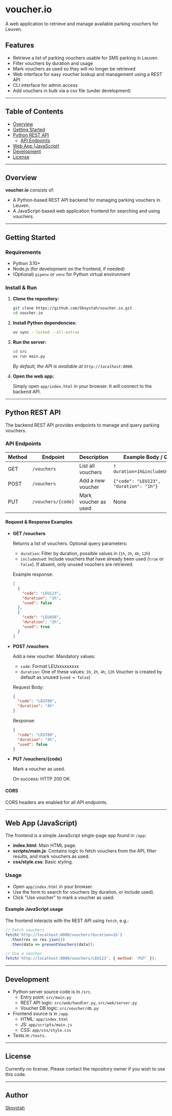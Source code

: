 # voucher.io

A web application to retrieve and manage available parking vouchers for Leuven.

## Features

- Retrieve a list of parking vouchers usable for SMS parking in Leuven
- Filter vouchers by duration and usage
- Mark vouchers as used so they will no longer be retrieved 
- Web interface for easy voucher lookup and management using a REST API
- CLI interface for admin access
- Add vouchers in bulk via a csv file (under development)

---

## Table of Contents

- [Overview](#overview)
- [Getting Started](#getting-started)
- [Python REST API](#python-rest-api)
  - [API Endpoints](#api-endpoints)
- [Web App (JavaScript)](#web-app-javascript)
- [Development](#development)
- [License](#license)

---

## Overview

**voucher.io** consists of:
- A Python-based REST API backend for managing parking vouchers in Leuven.
- A JavaScript-based web application frontend for searching and using vouchers.

---

## Getting Started

### Requirements

- Python 3.10+
- Node.js (for development on the frontend, if needed)
- (Optional) `pipenv` or `venv` for Python virtual environment

### Install & Run

1. **Clone the repository:**

   ```sh
   git clone https://github.com/Skoystah/voucher.io.git
   cd voucher.io
   ```

2. **Install Python dependencies:**

   ```sh
   uv sync --locked --all-extras
   ```

3. **Run the server:**

   ```sh
   cd src
   uv run main.py
   ```

   _By default, the API is available at `http://localhost:8000`._

4. **Open the web app:**

   Simply open `app/index.html` in your browser. It will connect to the backend API.

---

## Python REST API

The backend REST API provides endpoints to manage and query parking vouchers.

### API Endpoints

| Method | Endpoint                     | Description                                 | Example Body / Query          |
|--------|------------------------------|---------------------------------------------|-------------------------------|
| GET    | `/vouchers`                  | List all vouchers                           | `?duration=1h&includeUsed=false` |
| POST   | `/vouchers`                  | Add a new voucher                           | `{"code": "LEU123", "duration": "1h"}` |
| PUT    | `/vouchers/{code}`           | Mark voucher as used                        | None                          |

#### Request & Response Examples

- **GET /vouchers**

  Returns a list of vouchers. Optional query parameters:
    - `duration`: Filter by duration, possible values in (`1h`, `2h`, `4h`, `12h`)
    - `includeUsed`: Include vouchers that have already been used (`true` or `false`). If absent, only unused vouchers are retrieved.

  Example response:

  ```json
  [
    {
      "code": "LEU123",
      "duration": "1h",
      "used": false
    },
    {
      "code": "LEU456",
      "duration": "2h",
      "used": true
    }
  ]
  ```

- **POST /vouchers**

  Add a new voucher. 
  Mandatory values:
    - `code`: Format LEUxxxxxxxxx
    - `duration`: One of these values: `1h`, `2h`, `4h`, `12h`
  Voucher is created by default as unused (`used = false`)

  Request Body:

  ```json
  {
    "code": "LEU789",
    "duration": "4h"
  }
  ```

  Response:

  ```json
  {
    "code": "LEU789",
    "duration": "4h",
    "used": false
  }
  ```

- **PUT /vouchers/{code}**

  Mark a voucher as used.

  On success: HTTP 200 OK.

#### CORS

CORS headers are enabled for all API endpoints.

---

## Web App (JavaScript)

The frontend is a simple JavaScript single-page app found in `/app`:

- **index.html**: Main HTML page.
- **scripts/main.js**: Contains logic to fetch vouchers from the API, filter results, and mark vouchers as used.
- **css/style.css**: Basic styling.

### Usage

- Open `app/index.html` in your browser.
- Use the form to search for vouchers (by duration, or include used).
- Click "Use voucher" to mark a voucher as used.

#### Example JavaScript usage

The frontend interacts with the REST API using `fetch`, e.g.:

```javascript
// Fetch vouchers
fetch('http://localhost:8000/vouchers?duration=1h')
  .then(res => res.json())
  .then(data => presentVouchers(data));

// Use a voucher
fetch('http://localhost:8000/vouchers/LEU123', { method: 'PUT' });
```

---

## Development

- Python server source code is in `/src`.
  - Entry point: `src/main.py`
  - REST API logic: `src/web/handler.py`, `src/web/server.py`
  - Voucher DB logic: `src/voucher/db.py`
- Frontend source is in `/app`.
  - HTML: `app/index.html`
  - JS: `app/scripts/main.js`
  - CSS: `app/css/style.css`
- Tests in `/tests`.

---

## License

Currently no license. Please contact the repository owner if you wish to use this code.

---

## Author

[Skoystah](https://github.com/Skoystah)

